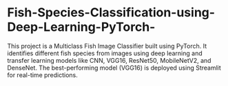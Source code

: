 # Fish-Species-Classification-using-Deep-Learning-PyTorch-
This project is a Multiclass Fish Image Classifier built using PyTorch.   It identifies different fish species from images using deep learning and transfer learning models like CNN, VGG16, ResNet50, MobileNetV2, and DenseNet.   The best-performing model (VGG16) is deployed using Streamlit for real-time predictions.
